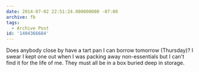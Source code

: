 ```yaml
---
date: 2014-07-02 22:51:24.000000000 -07:00
archive: fb
tags: 
  - Archive Post
id: '1404366684'
---
```


Does anybody close by have a tart pan I can borrow tomorrow (Thursday)? I swear I kept one out when I was packing away non-essentials but I can't find it for the life of me. They must all be in a box buried deep in storage.
